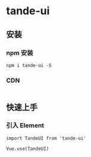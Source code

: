 # tande-ui

## 安装
### npm 安装
```
npm i tande-ui -S
```

### CDN
```
```

## 快速上手
### 引入 Element
```
import TandeUI from 'tande-ui'

Vue.use(TandeUI)
```
